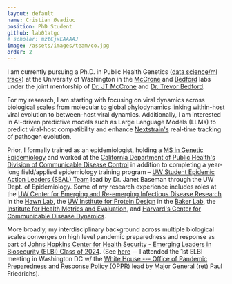 ```yaml
---
layout: default
name: Cristian Øvadiuc
position: PhD Student
github: lab01atgc
# scholar: mztCjxEAAAAJ
image: /assets/images/team/co.jpg 
order: 2
---
```


I am currently pursuing a Ph.D. in Public Health Genetics ([data science/ml track](https://escience.washington.edu/data-science-learning/data-science-at-uw/grad-students/grad-options/)) at the University of Washington in the [McCrone](https://mccronelab.github.io/) and [Bedford](https://bedford.io/) labs under the joint mentorship of [Dr. JT McCrone](https://www.fredhutch.org/en/faculty-lab-directory/mccrone-john.html) and [Dr. Trevor Bedford](https://www.fredhutch.org/en/faculty-lab-directory/bedford-trevor.html). 

For my research, I am starting with focusing on viral dynamics across biological scales from molecular to global phylodynamics linking within-host viral evolution to between-host viral dynamics. Additionally, I am interested in AI-driven predictive models such as Large Language Models (LLMs) to predict viral-host compatibility and enhance [Nextstrain's](https://nextstrain.org/) real-time tracking of pathogen evolution.

Prior, I formally trained as an epidemiologist, holding a [MS in Genetic Epidemiology](https://iphg.biostat.washington.edu/programs/ms) and worked at the [California Department of Public Health's Division of Communicable Disease Control](https://www.cdph.ca.gov/Programs/CID/DCDC/Pages/DCDC.aspx) in addition to completing a year-long field/applied epidemiology training program – [UW Student Epidemic Action Leaders (SEAL) Team](https://epi.washington.edu/students/student-epidemic-action-leaders-seal-team/)  lead by Dr. Janet Baseman through the UW Dept. of Epidemiology. Some of my research experience includes roles at the [UW Center for Emerging and Re-emerging Infectious Disease Research](https://cerid.uw.edu/) in the [Hawn Lab](https://cerid.uw.edu/people/thomas-hawn), the [UW Institute for Protein Design](https://www.ipd.uw.edu/) in the [Baker Lab](https://www.bakerlab.org/), the [Institute for Health Metrics and Evaluation](https://www.healthdata.org/), and [Harvard's Center for Communicable Disease Dynamics](https://ccdd.hsph.harvard.edu/). 

More broadly, my interdisciplinary background across multiple biological scales converges on high level pandemic preparedness and response as part of [Johns Hopkins Center for Health Security - Emerging Leaders in Biosecurity (ELBI) Class of 2024](https://centerforhealthsecurity.org/education-training/emerging-leaders-in-biosecurity-fellowship). (See [here](https://www.linkedin.com/posts/jhcenterforhealthsecurity_activity-7171303534032736256-WXhZ) -- I attended the 1st ELBI meeting in Washington DC w/ the [White House --- Office of Pandemic Preparedness and Response Policy (OPPR)](https://www.whitehouse.gov/oppr/) lead by Major General (ret) Paul Friedrichs).
